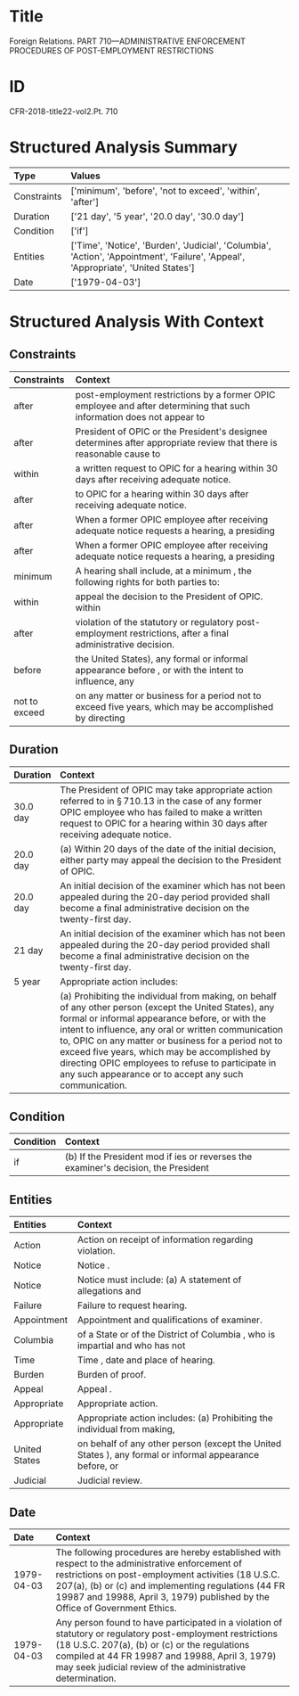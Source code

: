 # Title

 Foreign Relations. PART 710—ADMINISTRATIVE ENFORCEMENT PROCEDURES OF POST-EMPLOYMENT RESTRICTIONS


# ID

 CFR-2018-title22-vol2.Pt. 710


# Structured Analysis Summary

| Type        | Values                                                                                                                             |
|:------------|:-----------------------------------------------------------------------------------------------------------------------------------|
| Constraints | ['minimum', 'before', 'not to exceed', 'within', 'after']                                                                          |
| Duration    | ['21 day', '5 year', '20.0 day', '30.0 day']                                                                                       |
| Condition   | ['if']                                                                                                                             |
| Entities    | ['Time', 'Notice', 'Burden', 'Judicial', 'Columbia', 'Action', 'Appointment', 'Failure', 'Appeal', 'Appropriate', 'United States'] |
| Date        | ['1979-04-03']                                                                                                                     |


# Structured Analysis With Context

 


## Constraints

| Constraints   | Context                                                                                                               |
|:--------------|:----------------------------------------------------------------------------------------------------------------------|
| after         | post-employment restrictions by a former OPIC employee and after determining that such information does not appear to |
| after         | President of OPIC or the President's designee determines after appropriate review that there is reasonable cause to   |
| within        | a written request to OPIC for a hearing within  30 days after receiving adequate notice.                              |
| after         | to OPIC for a hearing within 30 days after  receiving adequate notice.                                                |
| after         | When a former OPIC employee  after receiving adequate notice requests a hearing, a presiding                          |
| after         | When a former OPIC employee  after receiving adequate notice requests a hearing, a presiding                          |
| minimum       | A hearing shall include, at a  minimum , the following rights for both parties to:                                    |
| within        | appeal the decision to the President of OPIC. within                                                                  |
| after         | violation of the statutory or regulatory post-employment restrictions, after  a final administrative decision.        |
| before        | the United States), any formal or informal appearance before , or with the intent to influence, any                   |
| not to exceed | on any matter or business for a period not to exceed five years, which may be accomplished by directing               |


## Duration

| Duration   | Context                                                                                                                                                                                                                                                                                                                                                                                                                                             |
|:-----------|:----------------------------------------------------------------------------------------------------------------------------------------------------------------------------------------------------------------------------------------------------------------------------------------------------------------------------------------------------------------------------------------------------------------------------------------------------|
| 30.0 day   | The President of OPIC may take appropriate action referred to in &#167;&#8201;710.13 in the case of any former OPIC employee who has failed to make a written request to OPIC for a hearing within 30 days after receiving adequate notice.                                                                                                                                                                                                         |
| 20.0 day   | (a) Within 20 days of the date of the initial decision, either party may appeal the decision to the President of OPIC.                                                                                                                                                                                                                                                                                                                              |
| 20.0 day   | An initial decision of the examiner which has not been appealed during the 20-day period provided shall become a final administrative decision on the twenty-first day.                                                                                                                                                                                                                                                                             |
| 21 day     | An initial decision of the examiner which has not been appealed during the 20-day period provided shall become a final administrative decision on the twenty-first day.                                                                                                                                                                                                                                                                             |
| 5 year     | Appropriate action includes:                                                                                                                                                                                                                                                                                                                                                                                                                        |
|            |             (a) Prohibiting the individual from making, on behalf of any other person (except the United States), any formal or informal appearance before, or with the intent to influence, any oral or written communication to, OPIC on any matter or business for a period not to exceed five years, which may be accomplished by directing OPIC employees to refuse to participate in any such appearance or to accept any such communication. |


## Condition

| Condition   | Context                                                                            |
|:------------|:-----------------------------------------------------------------------------------|
| if          | (b) If the President mod if ies or reverses the examiner's decision, the President |


## Entities

| Entities      | Context                                                                                                 |
|:--------------|:--------------------------------------------------------------------------------------------------------|
| Action        | Action  on receipt of information regarding violation.                                                  |
| Notice        | Notice .                                                                                                |
| Notice        | Notice must include: (a) A statement of allegations and                                                 |
| Failure       | Failure  to request hearing.                                                                            |
| Appointment   | Appointment  and qualifications of examiner.                                                            |
| Columbia      | of a State or of the District of Columbia , who is impartial and who has not                            |
| Time          | Time , date and place of hearing.                                                                       |
| Burden        | Burden  of proof.                                                                                       |
| Appeal        | Appeal .                                                                                                |
| Appropriate   | Appropriate  action.                                                                                    |
| Appropriate   | Appropriate action includes: (a) Prohibiting the individual from making,                                |
| United States | on behalf of any other person (except the United States ), any formal or informal appearance before, or |
| Judicial      | Judicial  review.                                                                                       |


## Date

| Date       | Context                                                                                                                                                                                                                                                                                      |
|:-----------|:---------------------------------------------------------------------------------------------------------------------------------------------------------------------------------------------------------------------------------------------------------------------------------------------|
| 1979-04-03 | The following procedures are hereby established with respect to the administrative enforcement of restrictions on post-employment activities (18 U.S.C. 207(a), (b) or (c) and implementing regulations (44 FR 19987 and 19988, April 3, 1979) published by the Office of Government Ethics. |
| 1979-04-03 | Any person found to have participated in a violation of statutory or regulatory post-employment restrictions (18 U.S.C. 207(a), (b) or (c) or the regulations compiled at 44 FR 19987 and 19988, April 3, 1979) may seek judicial review of the administrative determination.                |


